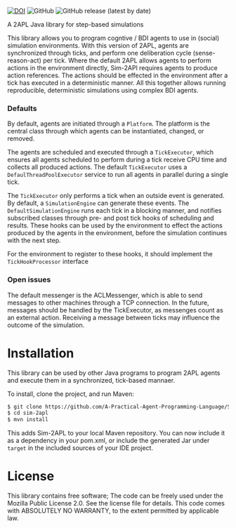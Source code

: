 [![DOI](https://zenodo.org/badge/433844300.svg)](https://zenodo.org/badge/latestdoi/433844300)
![GitHub](https://img.shields.io/github/license/A-Practical-Agent-Programming-Language/Sim-2APL)
![GitHub release (latest by date)](https://img.shields.io/github/v/release/A-Practical-Agent-Programming-Language/Sim-2APL)


A 2APL Java library for step-based simulations

This library allows you to program cogntive / BDI agents to use in (social) simulation environments. With this version of 2APL, agents are synchronized through ticks, and perform one deliberation cycle (sense-reason-act) per tick. Where the default 2APL allows agents to perform actions in the environment directly, Sim-2APl requires agents to produce action references. The actions should be effected in the environment after a tick has executed in a deterministic manner. All this together allows running reproducible, deterministic simulations using complex BDI agents.

### Defaults
By default, agents are initiated through a `Platform`. The platform is the central class through which agents can be instantiated, changed, or removed.

The agents are scheduled and executed through a `TickExecutor`, which ensures all agents scheduled to perform during a tick receive CPU time and collects all produced actions. The default `TickExecutor` uses a `DefaulThreadPoolExecutor` service to run all agents in parallel during a single tick. 

The `TickExecutor` only performs a tick when an outside event is generated. By default, a `SimulationEngine` can generate these events. The `DefaultSimulationEngine` runs each tick in a blocking manner, and notifies subscribed classes through pre- and post tick hooks of scheduling and results. These hooks can be used by the environment to effect the actions produced by the agents in the environment, before the simulation continues with the next step. 

For the environment to register to these hooks, it should implement the `TickHookProcessor` interface

### Open issues
The default messenger is the ACLMessenger, which is able to send messages to other machines through a TCP connection. In the future, messages should be handled by the TickExecutor, as messenges count as an external action. Receiving a message between ticks may influence the outcome of the simulation.

# Installation
This library can be used by other Java programs to program 2APL agents and execute them in a synchronized, tick-based mannaer.

To install, clone the project, and run Maven:

```bash
$ git clone https://github.com/A-Practical-Agent-Programming-Language/Sim-2APL.git sim-2apl
$ cd sim-2apl
$ mvn install
```

This adds Sim-2APL to your local Maven repository. You can now include it as a dependency in your pom.xml, or include the generated Jar under `target` in the included sources of your IDE project.


# License
This library contains free software; The code can be freely used under the Mozilla Public License 2.0. See the license file for details.
This code comes with ABSOLUTELY NO WARRANTY, to the extent permitted by applicable law.

